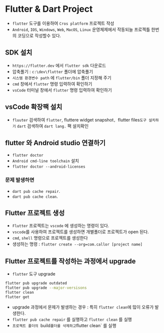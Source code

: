 # Flutter & Dart Project

- `flutter` 도구를 이용하여 `Cros platform` 프로젝트 작성
- `Android`, `IOS`, `Windows`, `Web`, `MacOS`, `Linux` 운영체제에서 작동되늘 프로젝틀 한번의 코딩으로 작성할수 있다.

## SDK 설치

- `https://flutter.dev` 에서 `flutter sdk` 다운로드
- 압축풀기 : `c:\dev\flutter` 폴더에 압축풀기
- `시스템 환경변수 path` 에 `flutter/bin` 폴더 지정해 주기
- `cmd` 창에서 `flutter` 명령 입력하여 확인하기
- `vsCode` 터미널 창에서 `flutter` 명령 입력하여 확인하기

## vsCode 확장팩 설치

- `fluuter` 검색하여 `flutter`, fluttere widget snapshot`, `flutter files`도구 설치하기` `dart` 검색하여 `dart lang.` 팩 설치확인

## flutter 와 Android studio 연결하기

- `flutter doctor`
- `Android cmd-line toolchain` 설치
- `flutter doctor --android-licenses`

### 문제 발생하면

- `dart pub cache repair`.
- `dart pub cache clean`.

## Flutter 프로젝트 생성

- `Flutter` 프로젝트는 `vscode` 에 생성하는 명령이 있다.
- `vscode`를 사용하여 프로젝트를 생성하면 개별폴더로 프로젝트가 open 된다.
- `cmd`, `shell` 명령으로 프로젝트를 생성한다
- 생성하는 명령 : `flutter create --org=com.callor [project name]`

## Flutter 프로젝트를 작성하는 과정에서 upgrade

- `flutter` 도구 upgrade

```bash
flutter pub upgrade outdated
flutter pub upgrade --major-versisons
flutter clean
flutter get
```

- upgrade 과정에서 문제가 발생하는 경우 : 특히 `flutter clean`에 많이 오류가 발생한다.
- `flutter pub cache repair` 를 실행하고 `flutter clean` 를 실행
- `프로젝트 폴더의 `build`폴더를 삭제하고`flutter clean` 를 실행
